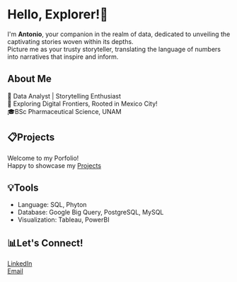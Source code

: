 # Hello, Explorer!👋
I'm **Antonio**, your companion in the realm of data, dedicated to unveiling the captivating stories woven within its depths. <br>
Picture me as your trusty storyteller, translating the language of numbers into narratives that inspire and inform.
<br>
## About Me
💼 Data Analyst | Storytelling Enthusiast <br>
📍 Exploring Digital Frontiers, Rooted in Mexico City!
 <br>
🎓BSc Pharmaceutical Science, UNAM
## 📋Projects
Welcome to my Porfolio! <br>
Happy to showcase my [Projects](https://github.com/arza1uz/Portfolio/blob/main/README.md#-portfolio)
## 💡Tools
- Language: SQL, Phyton
- Database: Google Big Query, PostgreSQL, MySQL
- Visualization: Tableau, PowerBI
## 📊Let's Connect!
[LinkedIn](www.linkedin.com/in/ja-guerrero-arzaluz)
<br>
[Email](mailto:antonioguerreroarzaluzgmail.com)
